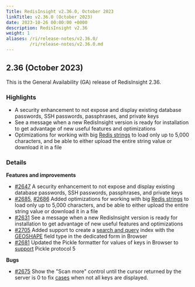 ```yaml
---
Title: RedisInsight v2.36.0, October 2023
linkTitle: v2.36.0 (October 2023)
date: 2023-10-26 00:00:00 +0000
description: RedisInsight v2.36
weight: 1
aliases: /ri/release-notes/v2.36.0/
         /ri/release-notes/v2.36.0.md
---
```

## 2.36 (October 2023)
This is the General Availability (GA) release of RedisInsight 2.36.

### Highlights
- A security enhancement to not expose and display existing database passwords, SSH passwords, passphrases, and private keys
- See a message when a new RedisInsight version is ready for installation to get advantage of new useful features and optimizations
- Optimizations for working with big [Redis strings](https://redis.io/docs/data-types/strings/) to load only up to 5,000 characters, and be able to either upload the entire string value or download it in a file

### Details

**Features and improvements** 
- [#2647](https://github.com/RedisInsight/RedisInsight/pull/2647) A security enhancement to not expose and display existing database passwords, SSH passwords, passphrases, and private keys
- [#2685](https://github.com/RedisInsight/RedisInsight/pull/2685), [#2686](https://github.com/RedisInsight/RedisInsight/pull/2686) Added optimizations for working with big [Redis strings](https://redis.io/docs/data-types/strings/) to load only up to 5,000 characters, and be able to either upload the entire string value or download it in a file
- [#2631](https://github.com/RedisInsight/RedisInsight/pull/2631) See a message when a new RedisInsight version is ready for installation to get advantage of new useful features and optimizations
- [#2705](https://github.com/RedisInsight/RedisInsight/pull/2705) Added support to create a [search and query](https://redis.io/docs/interact/search-and-query/) index with the [GEOSHAPE](https://redis.io/commands/ft.create/#:~:text=Vector%20Fields.-,GEOSHAPE,-%2D%20Allows%20polygon%20queries) field type in the dedicated form in Browser
- [#2681](https://github.com/RedisInsight/RedisInsight/pull/2681) Updated the Pickle formatter for values of keys in Browser to [support](https://github.com/RedisInsight/RedisInsight/issues/2260) Pickle protocol 5
 
**Bugs**
- [#2675](https://github.com/RedisInsight/RedisInsight/pull/2675) Show the "Scan more" control until the cursor returned by the server is 0 to fix [cases](https://github.com/RedisInsight/RedisInsight/issues/2618) when not all keys are displayed.
